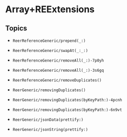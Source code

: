 # Array+REExtensions

## Topics

- ``ReerReferenceGeneric/prepend(_:)``

- ``ReerReferenceGeneric/swapAt(_:_:)``

- ``ReerReferenceGeneric/removeAll(_:)-7p0yh``

- ``ReerReferenceGeneric/removeAll(_:)-3s6gq``

- ``ReerReferenceGeneric/removeDuplicates()``

- ``ReerGeneric/removingDuplicates()``

- ``ReerGeneric/removingDuplicates(byKeyPath:)-4pcnh``

- ``ReerGeneric/removingDuplicates(byKeyPath:)-6n9vt``

- ``ReerGeneric/jsonData(prettify:)``

- ``ReerGeneric/jsonString(prettify:)``
